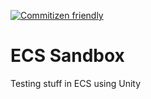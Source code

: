 [![Commitizen friendly](https://img.shields.io/badge/commitizen-friendly-brightgreen.svg)](http://commitizen.github.io/cz-cli/)
# ECS Sandbox
Testing stuff in ECS using Unity
